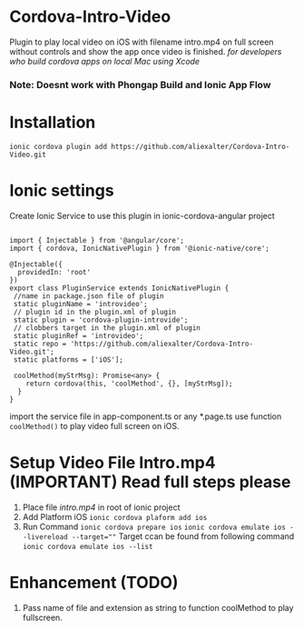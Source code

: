 # Cordova-Intro-Video
Plugin to play local video on iOS with filename intro.mp4 on full screen without controls and show the app once video is finished.
_for developers who build cordova apps on local Mac using Xcode_

### Note: Doesnt work with Phongap Build and Ionic App Flow

# Installation
`ionic cordova plugin add https://github.com/aliexalter/Cordova-Intro-Video.git`

# Ionic settings

Create Ionic Service to use this plugin in ionic-cordova-angular project
```

import { Injectable } from '@angular/core';
import { cordova, IonicNativePlugin } from '@ionic-native/core';

@Injectable({
  providedIn: 'root'
})
export class PluginService extends IonicNativePlugin {
 //name in package.json file of plugin
 static pluginName = 'introvideo'; 
 // plugin id in the plugin.xml of plugin
 static plugin = 'cordova-plugin-introvide';
 // clobbers target in the plugin.xml of plugin
 static pluginRef = 'introvideo';
 static repo = 'https://github.com/aliexalter/Cordova-Intro-Video.git';
 static platforms = ['iOS'];
 
 coolMethod(myStrMsg): Promise<any> {
    return cordova(this, 'coolMethod', {}, [myStrMsg]);
  }
}
```
import the service file in app-component.ts or any *.page.ts
use function 
`coolMethod()` to play video full screen on iOS.

# Setup Video File Intro.mp4 (IMPORTANT) Read full steps please
1. Place file *intro.mp4* in root of ionic project
2. Add Platform iOS
`ionic cordova plaform add ios`
2. Run Command
`ionic cordova prepare ios`
`ionic cordova emulate ios --livereload --target=""`
Target ccan be found from following command
`ionic cordova emulate ios --list`

# Enhancement (TODO)
1. Pass name of file and extension as string to function coolMethod to play fullscreen.
